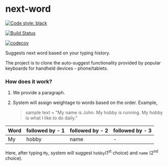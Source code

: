 # next-word

[![Code style: black](https://img.shields.io/badge/code%20style-black-000000.svg)](https://github.com/psf/black)

[![Build Status](https://app.travis-ci.com/dheepakg/next-word.svg?branch=main)](https://app.travis-ci.com/dheepakg/next-word)

[![codecov](https://codecov.io/gh/dheepakg/next-word/branch/main/graph/badge.svg?token=8GNZB1J8L4)](https://codecov.io/gh/dheepakg/next-word)

Suggests next word based on your typing history.

The project is to clone the auto-suggest functionality provided by popular keyboards for handheld devices - phone/tablets.

### How does it work?

1. We provide a paragraph.

2. System will assign weightage to words based on the order.
   Example,

   > sample text = "My name is John. My hobby is running. My hobby is what I like to do daily."

| Word | followed by - 1 | followed by - 2 | followed by - 3 |
| ---- | --------------- | --------------- | --------------- |
| My   | hobby           | name            | -               |

Here, after typing `My`, system will suggest `hobby`(1<sup>st</sup> choice) and `name` (2<sup>nd</sup> choice).
